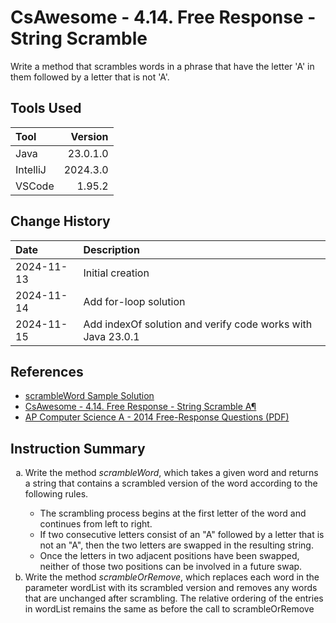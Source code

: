 # CsAwesome - 4.14. Free Response - String Scramble

Write a method that scrambles words in a phrase that have the letter 'A' in them followed by a letter that is not 'A'.

## Tools Used

| Tool     |  Version |
|:---------|---------:|
| Java     | 23.0.1.0 |
| IntelliJ | 2024.3.0 |
| VSCode   |   1.95.2 |

## Change History

| Date       | Description                                                 |
|:-----------|:------------------------------------------------------------|
| 2024-11-13 | Initial creation                                            |
| 2024-11-14 | Add for-loop solution                                       |
| 2024-11-15 | Add indexOf solution and verify code works with Java 23.0.1 |


## References

* [scrambleWord Sample Solution](https://www.apcomputersciencetutoring.com/scrambleword-scrambleorremove-free-response-answer/)
* [CsAwesome - 4.14. Free Response - String Scramble A¶](https://runestone.academy/ns/books/published/LPHS_2024-25/Unit4-Iteration/FRQstringScrambleA.html)
* [ AP Computer Science A - 2014 Free-Response Questions (PDF)](https://secure-media.collegeboard.org/digitalServices/pdf/ap/ap14_frq_computer_science_a.pdf)

## Instruction Summary

<ol type="a">
	<li>Write the method <em>scrambleWord</em>, which takes a given word and returns a string that contains a scrambled version of the word according to the following rules.</li>
	<ul>
		<li>The scrambling process begins at the first letter of the word and continues from left to right.</li>
		<li>If two consecutive letters consist of an "A" followed by a letter that is not an "A", then the two letters are swapped in the resulting string.</li>
		<li>Once the letters in two adjacent positions have been swapped, neither of those two positions can be involved in a future swap.</li>
	</ul>
	<li>Write the method <em>scrambleOrRemove</em>, which replaces each word in the parameter wordList with its scrambled version and removes any words that are unchanged after scrambling. The relative ordering of the entries in wordList remains the same as before the call to scrambleOrRemove</li>
</ol>
